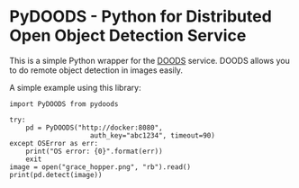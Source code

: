 # PyDOODS - Python for Distributed Open Object Detection Service

This is a simple Python wrapper for the [DOODS](https://github.com/snowzach/doods) service. 
DOODS allows you to do remote object detection in images easily. 

A simple example using this library:

```
import PyDOODS from pydoods

try:
    pd = PyDOODS("http://docker:8080",
                    auth_key="abc1234", timeout=90)
except OSError as err:
    print("OS error: {0}".format(err))
    exit
image = open("grace_hopper.png", "rb").read()
print(pd.detect(image))
```
